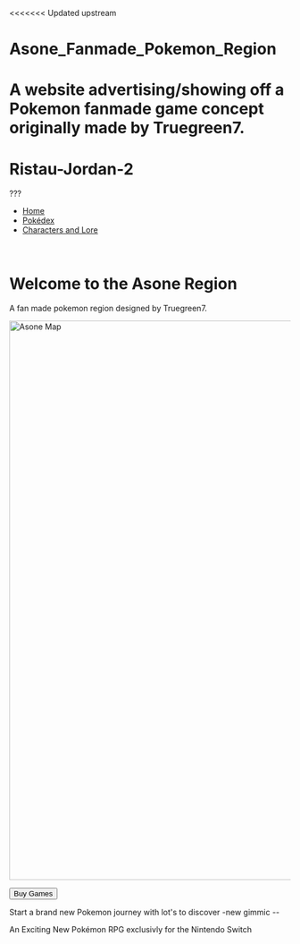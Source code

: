 <<<<<<< Updated upstream
# Asone_Fanmade_Pokemon_Region
 A website advertising/showing off a Pokemon fanmade game concept originally made by Truegreen7.
=======
# Ristau-Jordan-2
 ???


<head>
</head>
    <body>
      <ul>
        <li><a class="active" href="#home">Home</a></li>
        <li><a href="#news">Pokédex</a></li>
        <li><a href="#contact">Characters and Lore</a></li>
    </ul>

<br>  
  
<div class="Title">
  <h1> Welcome to the Asone Region </h1>
  <p> A fan made pokemon region designed by Truegreen7. </p>
  
  <footer></footer>
  
  <img src="https://pbs.twimg.com/media/E9pqR6zXoAgnpjR?format=jpg&name=4096x4096" alt="Asone Map" width="1000">

<br>
  
<button type="button" onclick="alert('Games are not yet avalable for purchase, sadley')"> Buy Games </button>
  
  <p> Start a brand new Pokemon journey with lot's to discover
  -new gimmic
  --</p>
  
  <p> An Exciting New Pokémon RPG exclusivly for the Nintendo Switch </p>
  
</div>
    </body>
  </html>
